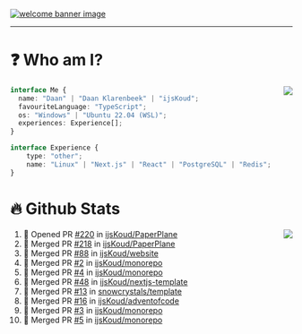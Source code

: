 <h1 align="center" style="display:none;"></h1>

<a href="https://ijskoud.dev/"><img src="https://cdn.ijskoud.dev/files/IIcds5oPKl.png" alt="welcome banner image" /></a>

---

# ❓ Who am I?

<img align="right" src="http://gh-stats.ijskoud.dev/api/top-langs?username=ijsKoud&cache_seconds=1800&layout=compact&hide_border=true&hide_rank=true&show_icons=true&theme=dark&title_color=ffffff&hide_border=true&locale=en" />

```typescript
interface Me {
  name: "Daan" | "Daan Klarenbeek" | "ijsKoud";
  favouriteLanguage: "TypeScript";
  os: "Windows" | "Ubuntu 22.04 (WSL)";
  experiences: Experience[];
}

interface Experience {
    type: "other";
    name: "Linux" | "Next.js" | "React" | "PostgreSQL" | "Redis";
}
```

# 🔥 Github Stats

<img align="right" src="http://gh-stats.ijskoud.dev/api? username=ijsKoud&cache_seconds=1800&hide_border=true&hide_rank=true&show_icons=true&theme=dark&title_color=ffffff&hide_border=true&locale=en">

<!--START_SECTION:activity-->
1. 💪 Opened PR [#220](https://github.com/ijsKoud/PaperPlane/pull/220) in [ijsKoud/PaperPlane](https://github.com/ijsKoud/PaperPlane)
2. 🎉 Merged PR [#218](https://github.com/ijsKoud/PaperPlane/pull/218) in [ijsKoud/PaperPlane](https://github.com/ijsKoud/PaperPlane)
3. 🎉 Merged PR [#88](https://github.com/ijsKoud/website/pull/88) in [ijsKoud/website](https://github.com/ijsKoud/website)
4. 🎉 Merged PR [#2](https://github.com/ijsKoud/monorepo/pull/2) in [ijsKoud/monorepo](https://github.com/ijsKoud/monorepo)
5. 🎉 Merged PR [#4](https://github.com/ijsKoud/monorepo/pull/4) in [ijsKoud/monorepo](https://github.com/ijsKoud/monorepo)
6. 🎉 Merged PR [#48](https://github.com/ijsKoud/nextjs-template/pull/48) in [ijsKoud/nextjs-template](https://github.com/ijsKoud/nextjs-template)
7. 🎉 Merged PR [#13](https://github.com/snowcrystals/template/pull/13) in [snowcrystals/template](https://github.com/snowcrystals/template)
8. 🎉 Merged PR [#16](https://github.com/ijsKoud/adventofcode/pull/16) in [ijsKoud/adventofcode](https://github.com/ijsKoud/adventofcode)
9. 🎉 Merged PR [#3](https://github.com/ijsKoud/monorepo/pull/3) in [ijsKoud/monorepo](https://github.com/ijsKoud/monorepo)
10. 🎉 Merged PR [#5](https://github.com/ijsKoud/monorepo/pull/5) in [ijsKoud/monorepo](https://github.com/ijsKoud/monorepo)
<!--END_SECTION:activity-->

<h1 align="center" style="display:none;"></h1>
